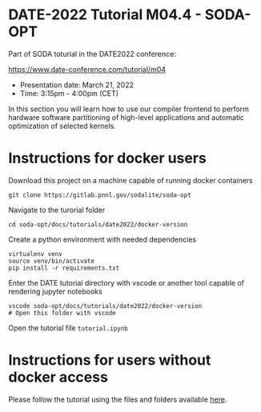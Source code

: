 # DATE-2022 Tutorial M04.4 - SODA-OPT

Part of SODA toturial in the DATE2022 conference: 

https://www.date-conference.com/tutorial/m04


* Presentation date: March 21, 2022
* Time: 3:15pm - 4:00pm (CET)

In this section you will learn how to use our compiler frontend to perform hardware software partitioning of high-level applications and automatic optimization of selected kernels.

# Instructions for docker users

Download this project on a machine capable of running docker containers

```
git clone https://gitlab.pnnl.gov/sodalite/soda-opt
```

Navigate to the turorial folder

```
cd soda-opt/docs/tutorials/date2022/docker-version
```

Create a python environment with needed dependencies

```
virtualenv venv
source venv/bin/activate
pip install -r requirements.txt
```

Enter the DATE tutorial directory with vscode or another tool capable of rendering jupyter notebooks

```
vscode soda-opt/docs/tutorials/date2022/docker-version
# Open this folder with vscode
```

Open the tutorial file `tutorial.ipynb`

# Instructions for users without docker access

Please follow the tutorial using the files and folders available [here](docs/tutorials/date2022/docker-version-executed).
